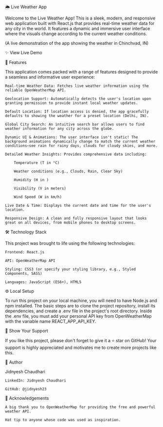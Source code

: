 🌦️ Live Weather App

Welcome to the Live Weather App! This is a sleek, modern, and responsive web application built with React.js that provides real-time weather data for any city in the world. It features a dynamic and immersive user interface where the visuals change according to the current weather conditions.

(A live demonstration of the app showing the weather in Chinchvad, IN)

✨ View Live Demo

🚀 Features

This application comes packed with a range of features designed to provide a seamless and informative user experience:

    Real-time Weather Data: Fetches live weather information using the reliable OpenWeatherMap API.

    Geolocation Support: Automatically detects the user's location upon granting permission to provide instant local weather updates.

    Default Location: If location access is denied, the app gracefully defaults to showing the weather for a preset location (Delhi, IN).

    Global City Search: An intuitive search bar allows users to find weather information for any city across the globe.

    Dynamic UI & Animations: The user interface isn't static! The background animations dynamically change to match the current weather conditions—see rain for rainy days, clouds for cloudy skies, and more.

    Detailed Weather Insights: Provides comprehensive data including:

        Temperature (T in °C)

        Weather conditions (e.g., Clouds, Rain, Clear Sky)

        Humidity (H in )

        Visibility (V in meters)

        Wind Speed (W in km/h)

    Live Date & Time: Displays the current date and time for the user's location.

    Responsive Design: A clean and fully responsive layout that looks great on all devices, from mobile phones to desktop screens.

🛠️ Technology Stack

This project was brought to life using the following technologies:

    Frontend: React.js

    API: OpenWeatherMap API

    Styling: CSS3 (or specify your styling library, e.g., Styled Components, SASS)

    Languages: JavaScript (ES6+), HTML5

⚙️ Local Setup

To run this project on your local machine, you will need to have Node.js and npm installed. The basic steps are to clone the project repository, install its dependencies, and create a .env file in the project's root directory. Inside the .env file, you must add your personal API key from OpenWeatherMap with the variable name REACT_APP_API_KEY.

🌟 Show Your Support

If you like this project, please don't forget to give it a ⭐ star on GitHub! Your support is highly appreciated and motivates me to create more projects like this.

👤 Author

Jidnyesh Chaudhari

    LinkedIn: Jidnyesh Chaudhari

    GitHub: @jidnyesh23

🙏 Acknowledgements

    A big thank you to OpenWeatherMap for providing the free and powerful weather API.

    Hat tip to anyone whose code was used as inspiration.
